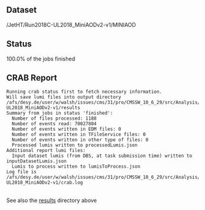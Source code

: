 ## Dataset 
/JetHT/Run2018C-UL2018_MiniAODv2-v1/MINIAOD
## Status 
100.0% of the jobs finished
## CRAB Report 
```
Running crab status first to fetch necessary information.
Will save lumi files into output directory /afs/desy.de/user/w/walsh/issues/cms/31/pro/CMSSW_10_6_29/src/Analysis/Ntuplizer/test/crab_projects_JetHT_UL2018/crab_JetHT_Run2018C-UL2018_MiniAODv2-v1/results
Summary from jobs in status 'finished':
  Number of files processed: 1188
  Number of events read: 70027804
  Number of events written in EDM files: 0
  Number of events written in TFileService files: 0
  Number of events written in other type of files: 0
  Processed lumis written to processedLumis.json
Additional report lumi files:
  Input dataset lumis (from DBS, at task submission time) written to inputDatasetLumis.json
  Lumis to process written to lumisToProcess.json
Log file is /afs/desy.de/user/w/walsh/issues/cms/31/pro/CMSSW_10_6_29/src/Analysis/Ntuplizer/test/crab_projects_JetHT_UL2018/crab_JetHT_Run2018C-UL2018_MiniAODv2-v1/crab.log
```
<br>See also the [results](results) directory above<br>
